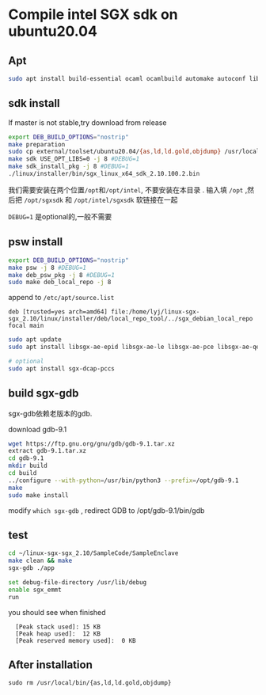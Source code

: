 # Compile intel SGX sdk on ubuntu20.04

## Apt

```bash
sudo apt install build-essential ocaml ocamlbuild automake autoconf libtool wget python libssl-dev git cmake perl libssl-dev libcurl4-openssl-dev protobuf-compiler libprotobuf-dev debhelper cmake reprepro unzip
```



## sdk install

If master is not stable,try download from release

```bash
export DEB_BUILD_OPTIONS="nostrip"
make preparation
sudo cp external/toolset/ubuntu20.04/{as,ld,ld.gold,objdump} /usr/local/bin
make sdk USE_OPT_LIBS=0 -j 8 #DEBUG=1
make sdk_install_pkg -j 8 #DEBUG=1
./linux/installer/bin/sgx_linux_x64_sdk_2.10.100.2.bin
```



我们需要安装在两个位置`/opt`和`/opt/intel`, 不要安装在本目录 . 输入填 `/opt` ,然后把 `/opt/sgxsdk` 和 `/opt/intel/sgxsdk` 软链接在一起

`DEBUG=1`  是optional的,一般不需要

## psw install
```bash
export DEB_BUILD_OPTIONS="nostrip"
make psw -j 8 #DEBUG=1
make deb_psw_pkg -j 8 #DEBUG=1
sudo make deb_local_repo -j 8
```

append to `/etc/apt/source.list`

```
deb [trusted=yes arch=amd64] file:/home/lyj/linux-sgx-sgx_2.10/linux/installer/deb/local_repo_tool/../sgx_debian_local_repo focal main
```

```bash
sudo apt update
sudo apt install libsgx-ae-epid libsgx-ae-le libsgx-ae-pce libsgx-ae-qe3 libsgx-ae-qve libsgx-aesm-ecdsa-plugin libsgx-aesm-epid-plugin libsgx-aesm-launch-plugin libsgx-aesm-pce-plugin libsgx-aesm-quote-ex-plugin libsgx-dcap-default-qpl-dev libsgx-dcap-default-qpl libsgx-dcap-ql-dev libsgx-dcap-ql libsgx-enclave-common-dbgsym libsgx-enclave-common-dev libsgx-enclave-common libsgx-epid-dev libsgx-epid libsgx-launch-dev libsgx-launch libsgx-pce-logic libsgx-qe3-logic libsgx-quote-ex-dev libsgx-quote-ex libsgx-uae-service libsgx-urts-dbgsym libsgx-urts sgx-aesm-service 
```

```bash
# optional
sudo apt install sgx-dcap-pccs
```



## build sgx-gdb

sgx-gdb依赖老版本的gdb. 

download gdb-9.1

```bash
wget https://ftp.gnu.org/gnu/gdb/gdb-9.1.tar.xz
extract gdb-9.1.tar.xz
cd gdb-9.1
mkdir build
cd build 
../configure --with-python=/usr/bin/python3 --prefix=/opt/gdb-9.1
make
sudo make install
```
modify `which sgx-gdb` , redirect GDB to /opt/gdb-9.1/bin/gdb

## test
```bash
cd ~/linux-sgx-sgx_2.10/SampleCode/SampleEnclave
make clean && make
sgx-gdb ./app

set debug-file-directory /usr/lib/debug
enable sgx_emmt
run
```

you should see when finished
```
  [Peak stack used]: 15 KB
  [Peak heap used]:  12 KB
  [Peak reserved memory used]:  0 KB

```

## After installation

```
sudo rm /usr/local/bin/{as,ld,ld.gold,objdump}
```

